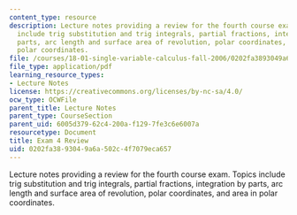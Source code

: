 ```yaml
---
content_type: resource
description: Lecture notes providing a review for the fourth course exam.  Topics
  include trig substitution and trig integrals, partial fractions, integration by
  parts, arc length and surface area of revolution, polar coordinates, and area in
  polar coordinates.
file: /courses/18-01-single-variable-calculus-fall-2006/0202fa3893049a6a502c4f7079eca657_exam4_review.pdf
file_type: application/pdf
learning_resource_types:
- Lecture Notes
license: https://creativecommons.org/licenses/by-nc-sa/4.0/
ocw_type: OCWFile
parent_title: Lecture Notes
parent_type: CourseSection
parent_uid: 6005d379-62c4-200a-f129-7fe3c6e6007a
resourcetype: Document
title: Exam 4 Review
uid: 0202fa38-9304-9a6a-502c-4f7079eca657
---
```

Lecture notes providing a review for the fourth course exam.  Topics include trig substitution and trig integrals, partial fractions, integration by parts, arc length and surface area of revolution, polar coordinates, and area in polar coordinates.